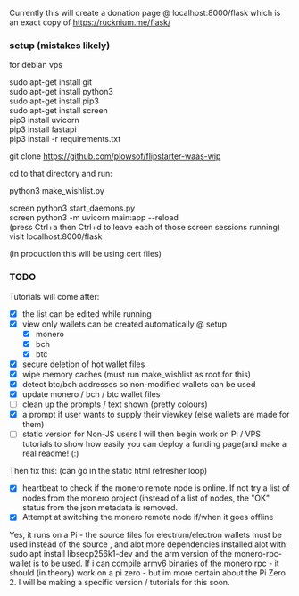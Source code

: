 Currently this will create a donation page @ localhost:8000/flask which is an exact copy of https://rucknium.me/flask/

### setup (mistakes likely)

for debian vps

sudo apt-get install git    
sudo apt-get install python3     
sudo apt-get install pip3    
sudo apt-get install screen     
pip3 install uvicorn     
pip3 install fastapi     
pip3 install -r requirements.txt    

git clone https://github.com/plowsof/flipstarter-waas-wip

cd to that directory and run:

python3 make_wishlist.py

screen python3 start_daemons.py    
screen python3 -m uvicorn main:app --reload    
(press Ctrl+a then Ctrl+d to leave each of those screen sessions running)     
visit localhost:8000/flask     

(in production this will be using cert files)    
### TODO
    
Tutorials will come after:    
- [x] the list can be edited while running
- [x] view only wallets can be created automatically @ setup 
    - [x] monero
    - [x] bch
    - [x] btc 
- [x] secure deletion of hot wallet files
- [x] wipe memory caches (must run make_wishlist as root for this)
- [x] detect btc/bch addresses so non-modified wallets can be used
- [x] update monero / bch / btc wallet files
- [ ] clean up the prompts / text shown (pretty colours)
- [x] a prompt if user wants to supply their viewkey (else wallets are made for them)
- [ ] static version for Non-JS users
I will then begin work on Pi / VPS tutorials to show how easily you can deploy a funding page(and make a real readme! (:)

Then fix this: (can go in the static html refresher loop)
- [x] heartbeat to check if the monero remote node is online. If not try a list of nodes from the monero project (instead of a list of nodes, the "OK" status from the json metadata is removed.
- [x] Attempt at switching the monero remote node if/when it goes offline

Yes, it runs on a Pi - the source files for electrum/electron wallets must be used instead of the source , and alot more dependencies installed alot with:
sudo apt install libsecp256k1-dev
and the arm version of the monero-rpc-wallet is to be used.
If i can compile armv6 binaries of the monero rpc - it should (in theory) work on a pi zero - but im more certain about the Pi Zero 2.
I will be making a specific version / tutorials for this soon.
